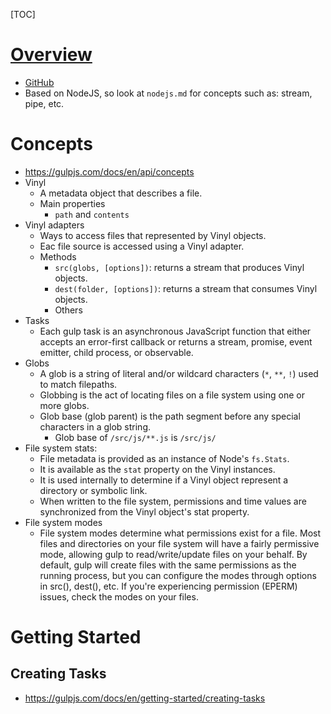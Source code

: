 [TOC]

# [Overview](http://gulpjs.com/)

- [GitHub](https://github.com/gulpjs/gulp)
- Based on NodeJS, so look at `nodejs.md` for concepts such as: stream,
  pipe, etc.

# Concepts

- https://gulpjs.com/docs/en/api/concepts
- Vinyl
    + A metadata object that describes a file.
    + Main properties
        * `path` and `contents`
- Vinyl adapters
    + Ways to access files that represented by Vinyl objects.
    + Eac file source is accessed using a Vinyl adapter.
    + Methods
        * `src(globs, [options])`: returns a stream that produces Vinyl
          objects.
        * `dest(folder, [options])`: returns a stream that consumes
          Vinyl objects.
        * Others
- Tasks
    + Each gulp task is an asynchronous JavaScript function that either
      accepts an error-first callback or returns a stream, promise,
      event emitter, child process, or observable.
- Globs
    + A glob is a string of literal and/or wildcard characters (`*`,
      `**`, `!`) used to match filepaths.
    + Globbing is the act of locating files on a file system using one
      or more globs.
    + Glob base (glob parent) is the path segment before any special
      characters in a glob string.
        * Glob base of `/src/js/**.js` is `/src/js/`
- File system stats:
    + File metadata is provided as an instance of Node's `fs.Stats`.
    + It is available as the `stat` property on the Vinyl instances.
    + It is used internally to determine if a Vinyl object represent a
      directory or symbolic link.
    + When written to the file system, permissions and time values are
      synchronized from the Vinyl object's stat property.
- File system modes
    + File system modes determine what permissions exist for a
      file. Most files and directories on your file system will have a
      fairly permissive mode, allowing gulp to read/write/update files
      on your behalf. By default, gulp will create files with the same
      permissions as the running process, but you can configure the
      modes through options in src(), dest(), etc. If you're
      experiencing permission (EPERM) issues, check the modes on your
      files.

# Getting Started

## Creating Tasks

- https://gulpjs.com/docs/en/getting-started/creating-tasks
